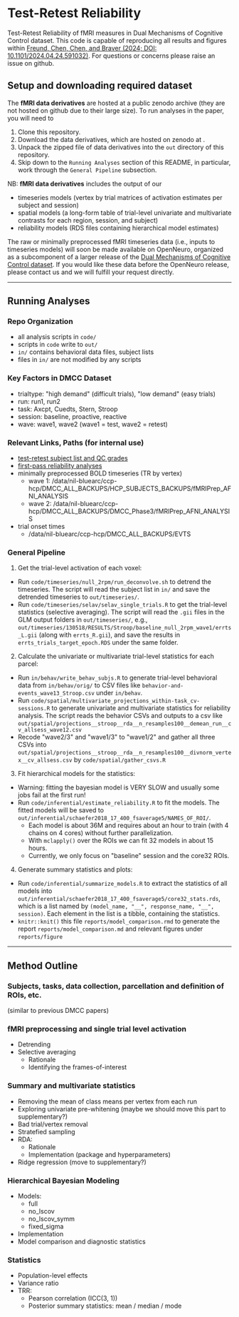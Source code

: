 # Test-Retest Reliability

Test-Retest Reliability of fMRI measures in Dual Mechanisms of Cognitive Control dataset.
This code is capable of reproducing all results and figures within [Freund, Chen, Chen, and Braver (2024; DOI: 10.1101/2024.04.24.591032)](https://doi.org/10.1101/2024.04.24.591032).
For questions or concerns please raise an issue on github.

## Setup and downloading required dataset

The **fMRI data derivatives** are hosted at a public zenodo archive (they are not hosted on github due to their large size).
To run analyses in the paper, you will need to
1. Clone this repository.
2. Download the data derivatives, which are hosted on zenodo at []().
3. Unpack the zipped file of data derivatives into the `out` directory of this repository.
4. Skip down to the `Running Analyses` section of this README, in particular, work through the `General Pipeline` subsection.

NB: **fMRI data derivatives** includes the output of our
- timeseries models (vertex by trial matrices of activation estimates per subject and session)
- spatial models (a long-form table of trial-level univariate and multivariate contrasts for each region, session, and subject)
- reliability models (RDS files containing hierarchical model estimates)

The raw or minimally preprocessed fMRI timeseries data (i.e., inputs to timeseries models) will soon be made available on OpenNeuro, organized as a subcomponent of a larger release of the [Dual Mechanisms of Cognitive Control dataset](https://sites.wustl.edu/dualmechanisms/).
If you would like these data before the OpenNeuro release, please contact us and we will fulfill your request directly.

---

## Running Analyses

### Repo Organization

- all analysis scripts in `code/`
- scripts in `code` write to `out/`
- `in/` contains behavioral data files, subject lists
- files in `in/` are not modified by any scripts

### Key Factors in DMCC Dataset

- trialtype: "high demand" (difficult trials), "low demand" (easy trials)
- run: run1, run2
- task: Axcpt, Cuedts, Stern, Stroop
- session: baseline, proactive, reactive
- wave: wave1, wave2 (wave1 = test, wave2 = retest)

### Relevant Links, Paths (for internal use)

- [test-retest subject list and QC grades](https://3.basecamp.com/3758557/buckets/3792852/messages/4106700214)
- [first-pass reliability analyses](https://3.basecamp.com/3758557/buckets/3792852/messages/3983554628)
- minimally preprocessed BOLD timeseries (TR by vertex)
  - wave 1: /data/nil-bluearc/ccp-hcp/DMCC_ALL_BACKUPS/HCP_SUBJECTS_BACKUPS/fMRIPrep_AFNI_ANALYSIS
  - wave 2: /data/nil-bluearc/ccp-hcp/DMCC_ALL_BACKUPS/DMCC_Phase3/fMRIPrep_AFNI_ANALYSIS
- trial onset times
  - /data/nil-bluearc/ccp-hcp/DMCC_ALL_BACKUPS/EVTS

### General Pipeline

1. Get the trial-level activation of each voxel:
  - Run `code/timeseries/null_2rpm/run_deconvolve.sh` to detrend the timeseries. The script will read the subject list in `in/` and save the detrended timeseries to `out/timeseries/`.
  - Run `code/timeseries/selav/selav_single_trials.R` to get the trial-level statistics (selective averaging). The script will read the `.gii` files in the GLM output folders in `out/timeseries/`, e.g., `out/timeseries/130518/RESULTS/Stroop/baseline_null_2rpm_wave1/errts_L.gii` (along with `errts_R.gii`), and save the results in `errts_trials_target_epoch.RDS` under the same folder.
2. Calculate the univariate or multivariate trial-level statistics for each parcel:
  - Run `in/behav/write_behav_subjs.R` to generate trial-level behavioral data from `in/behav/orig/` to CSV files like `behavior-and-events_wave13_Stroop.csv` under `in/behav`.
  - Run `code/spatial/multivariate_projections_within-task_cv-sessions.R` to generate univariate and multivariate statistics for reliability analysis. The script reads the behavior CSVs and outputs to a csv like `out/spatial/projections__stroop__rda__n_resamples100__demean_run__cv_allsess_wave12.csv`
  - Recode "wave2/3" and "wave1/3" to "wave1/2" and gather all three CSVs into `out/spatial/projections__stroop__rda__n_resamples100__divnorm_vertex__cv_allsess.csv` by `code/spatial/gather_csvs.R`
3. Fit hierarchical models for the statistics:
  - Warning: fitting the bayesian model is VERY SLOW and usually some jobs fail at the first run!
  - Run `code/inferential/estimate_reliability.R` to fit the models. The fitted models will be saved to `out/inferential/schaefer2018_17_400_fsaverage5/NAMES_OF_ROI/`.
    - Each model is about 36M and requires about an hour to train (with 4 chains on 4 cores) without further parallelization.
    - With `mclapply()` over the ROIs we can fit 32 models in about 15 hours. 
    - Currently, we only focus on "baseline" session and the core32 ROIs.
4. Generate summary statistics and plots:
  - Run `code/inferential/summarize_models.R` to extract the statistics of all models into `out/inferential/schaefer2018_17_400_fsaverage5/core32_stats.rds`, which is a list named by `(model_name, "__", response_name, "__", session)`. Each element in the list is a tibble, containing the statistics.
  - `knitr::knit()` this file `reports/model_comparison.rmd` to generate the report `reports/model_comparison.md` and relevant figures under `reports/figure`

---

## Method Outline

### Subjects, tasks, data collection, parcellation and definition of ROIs, etc.

(similar to previous DMCC papers)

### fMRI preprocessing and single trial level activation

- Detrending
- Selective averaging
  - Rationale
  - Identifying the frames-of-interest

### Summary and multivariate statistics

- Removing the mean of class means per vertex from each run
- Exploring univariate pre-whitening (maybe we should move this part to supplementary?)
- Bad trial/vertex removal
- Stratefied sampling
- RDA:
  - Rationale
  - Implementation (package and hyperparameters)
- Ridge regression (move to supplementary?)

### Hierarchical Bayesian Modeling

- Models:
  - full
  - no_lscov
  - no_lscov_symm
  - fixed_sigma
- Implementation
- Model comparison and diagnostic statistics

### Statistics

- Population-level effects
- Variance ratio
- TRR:
  - Pearson correlation (ICC(3, 1))
  - Posterior summary statistics: mean / median / mode
